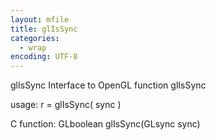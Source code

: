 ```yaml
---
layout: mfile
title: glIsSync
categories:
  - wrap
encoding: UTF-8
---
```


glIsSync  Interface to OpenGL function glIsSync

usage:  r = glIsSync( sync )

C function:  GLboolean glIsSync(GLsync sync)
